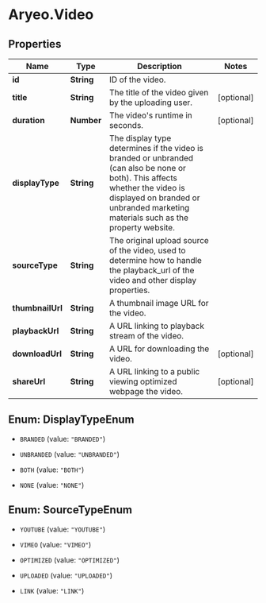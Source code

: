 # Aryeo.Video

## Properties

Name | Type | Description | Notes
------------ | ------------- | ------------- | -------------
**id** | **String** | ID of the video. | 
**title** | **String** | The title of the video given by the uploading user. | [optional] 
**duration** | **Number** | The video&#39;s runtime in seconds. | [optional] 
**displayType** | **String** | The display type determines if the video is branded or unbranded (can also be none or both). This affects whether the video is displayed on branded or unbranded marketing materials such as the property website. | 
**sourceType** | **String** | The original upload source of the video, used to determine how to handle the playback_url of the video and other display properties.  | 
**thumbnailUrl** | **String** | A thumbnail image URL for the video. | 
**playbackUrl** | **String** | A URL linking to playback stream of the video. | 
**downloadUrl** | **String** | A URL for downloading the video. | [optional] 
**shareUrl** | **String** | A URL linking to a public viewing optimized webpage the video. | [optional] 



## Enum: DisplayTypeEnum


* `BRANDED` (value: `"BRANDED"`)

* `UNBRANDED` (value: `"UNBRANDED"`)

* `BOTH` (value: `"BOTH"`)

* `NONE` (value: `"NONE"`)





## Enum: SourceTypeEnum


* `YOUTUBE` (value: `"YOUTUBE"`)

* `VIMEO` (value: `"VIMEO"`)

* `OPTIMIZED` (value: `"OPTIMIZED"`)

* `UPLOADED` (value: `"UPLOADED"`)

* `LINK` (value: `"LINK"`)




